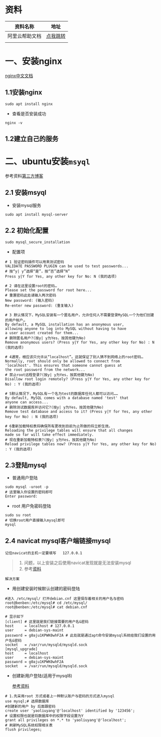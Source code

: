 # 资料

| 资料名称       | 地址         |
| -------------- | ------------ |
| 阿里云帮助文档 | [点我跳转]() |
|                |              |



# 一、安装nginx

[nginx中文文档](https://www.nginx.cn/doc/)

##  1.1安装nginx

```shell
sudo apt install nginx
```

- 查看是否安装成功

```shell
nginx -v
```

## 1.2建立自己的服务



# 二、ubuntu安装`msyql`

参考资料[第三方博客](https://blog.csdn.net/weixx3/article/details/80782479)

## 2.1 安装msyql

- 安装mysql服务

```shell
sudo apt install mysql-server  
```

##  2.2 初始化配置

```shell
sudo mysql_secure_installation
```

- 配置项

```shell
# 1 验证密码插件可以用来测试密码
VALIDATE PASSWORD PLUGIN can be used to test passwords...
# 按“y| y”选择“是”，按“否”选择“N”
Press y|Y for Yes, any other key for No: N (我的选项)

# 2 请在这里设置root的密码…
Please set the password for root here... 
# 重置密码此处请输入两次密码
New password: (输入密码)       
Re-enter new password: (重复输入)

# 3 默认情况下，MySQL安装有一个匿名用户，允许任何人不需要登录MySQL一个为他们创建的用户帐户…
By default, a MySQL installation has an anonymous user,
allowing anyone to log into MySQL without having to have
a user account created for them...
# 删除匿名用户?(按y| y为Yes，按其他键为No)
Remove anonymous users? (Press y|Y for Yes, any other key for No) : N (我的选项)

# 4通常，根应该只允许从“localhost”。这就保证了别人猜不到网络上的root密码…
Normally, root should only be allowed to connect from
'localhost'. This ensures that someone cannot guess at
the root password from the network...
# 禁止root远程登录?(按y| y为Yes，按其他键为No)
Disallow root login remotely? (Press y|Y for Yes, any other key for No) : Y (我的选项)

# 5默认情况下，MySQL有一个名为test的数据库任何人都可以访问……
By default, MySQL comes with a database named 'test' that
anyone can access...
# 删除测试数据库并访问它?(按y| y为Yes，按其他键为No)
Remove test database and access to it? (Press y|Y for Yes, any other key for No) : N (我的选项)

# 6重新加载特权表将确保所有更改到目前为止所做的将立即生效。 
Reloading the privilege tables will ensure that all changes
made so far will take effect immediately.
# 现在重新加载特权表?(按y| y为Yes，按其他键为No)
Reload privilege tables now? (Press y|Y for Yes, any other key for No) : Y (我的选项)
```

## 2.3登陆mysql

- 普通用户登陆

```shell
sudo mysql -uroot -p
# 这里输入你设置的密码即可
Enter password:
```

- root 用户免密码登陆

```shell
sudo su root
# 切换root用户直接输入mysql即可
mysql
```

## 2.4 navicat mysql客户端链接mysql

`记住navicat的主机一定要填写   127.0.0.1`

> 1. 问题，以上安装之后使用navicat发现就是无法安装mysql
> 2. 参考[资料](https://m.linuxidc.com/Linux/2013-11/92763.htm)

`解决方案`

- 用创建安装时候默认创建的密码登陆

```shell
#进入 /etc/mysql/ 打开debian.cnf 这里保存着相关的用户名与密码
root@benben:/etc/mysql# cd /etc/mysql/ 
root@benben:/etc/mysql# cat debian.cnf 

# 显示如下
[client] # 这里就是我们链接需要的用户名&密码
host     = localhost # 127.0.0.1
user     = debian-sys-maint
password = g0aju1KPWK0whF2A # 此处就是通过apt命令安装mysql系统给我们设置的用户名&密码
socket   = /var/run/mysqld/mysqld.sock
[mysql_upgrade]
host     = localhost
user     = debian-sys-maint
password = g0aju1KPWK0whF2A
socket   = /var/run/mysqld/mysqld.sock
```

- 创建新用户登陆(适用于mysql8)

  [参考资料](https://blog.csdn.net/Jatal/article/details/104273439)

```shell
# 1.先采用root 方式或者上一种默认账户与密码的方式进入mysql
use mysql;# 选择数据库
#创建新的用户 by 后面跟密码
create user 'yaoliuyang'@'localhost' identified by '123456';
# 设置权限也就是将数据库中的权限字段设置为Y 
grant all privileges on *.* to 'yaoliuyang'@'localhost';
# 刷新MySQL系统权限相关表
flush privileges;
```





